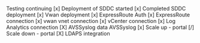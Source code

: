 Testing continuing
[x] Deployment of SDDC started
[x] Completed SDDC deployment
[x] Vwan deployment
[x] ExpressRoute Auth
[x] ExpressRoute connection
[x] vwan vnet connection
[x] vCenter connection
[x] Log Analytics connection
[X] AVSSyslog data
	AVSSyslog
[x] Scale up - portal
[/] Scale down - portal
[X] LDAPS integration


